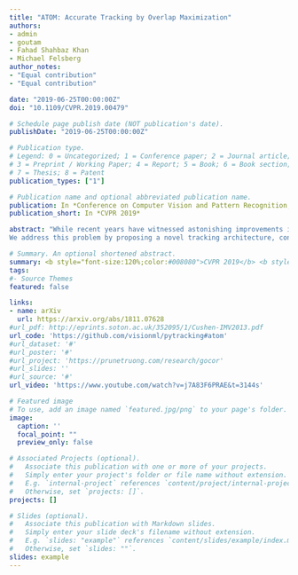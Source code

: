 ```yaml
---
title: "ATOM: Accurate Tracking by Overlap Maximization"
authors:
- admin
- goutam
- Fahad Shahbaz Khan
- Michael Felsberg
author_notes:
- "Equal contribution"
- "Equal contribution"

date: "2019-06-25T00:00:00Z"
doi: "10.1109/CVPR.2019.00479"

# Schedule page publish date (NOT publication's date).
publishDate: "2019-06-25T00:00:00Z"

# Publication type.
# Legend: 0 = Uncategorized; 1 = Conference paper; 2 = Journal article;
# 3 = Preprint / Working Paper; 4 = Report; 5 = Book; 6 = Book section;
# 7 = Thesis; 8 = Patent
publication_types: ["1"]

# Publication name and optional abbreviated publication name.
publication: In *Conference on Computer Vision and Pattern Recognition, CVPR 2019*
publication_short: In *CVPR 2019*

abstract: "While recent years have witnessed astonishing improvements in visual tracking robustness, the advancements in tracking accuracy have been limited. As the focus has been directed towards the development of powerful classifiers, the problem of accurate target state estimation has been largely overlooked. In fact, most trackers resort to a simple multi-scale search in order to estimate the target bounding box. We argue that this approach is fundamentally limited since target estimation is a complex task, requiring high-level knowledge about the object.
We address this problem by proposing a novel tracking architecture, consisting of dedicated target estimation and classification components. High level knowledge is incorporated into the target estimation through extensive offline learning. Our target estimation component is trained to predict the overlap between the target object and an estimated bounding box. By carefully integrating target-specific information, our approach achieves previously unseen bounding box accuracy. We further introduce a classification component that is trained online to guarantee high discriminative power in the presence of distractors. Our final tracking framework sets a new state-of-the-art on five challenging benchmarks. On the new large-scale TrackingNet dataset, our tracker ATOM achieves a relative gain of 15% over the previous best approach, while running at over 30 FPS. "

# Summary. An optional shortened abstract.
summary: <b style="font-size:120%;color:#008080">CVPR 2019</b> <b style="font-size:120%;color:#E08040">Oral</b><br> Performing accurate bounding box estimation for generic visual tracking. 
tags:
#- Source Themes
featured: false

links:
- name: arXiv
  url: https://arxiv.org/abs/1811.07628
#url_pdf: http://eprints.soton.ac.uk/352095/1/Cushen-IMV2013.pdf
url_code: 'https://github.com/visionml/pytracking#atom'
#url_dataset: '#'
#url_poster: '#'
#url_project: 'https://prunetruong.com/research/gocor'
#url_slides: ''
#url_source: '#'
url_video: 'https://www.youtube.com/watch?v=j7A83F6PRAE&t=3144s'

# Featured image
# To use, add an image named `featured.jpg/png` to your page's folder. 
image:
  caption: ''
  focal_point: ""
  preview_only: false

# Associated Projects (optional).
#   Associate this publication with one or more of your projects.
#   Simply enter your project's folder or file name without extension.
#   E.g. `internal-project` references `content/project/internal-project/index.md`.
#   Otherwise, set `projects: []`.
projects: []

# Slides (optional).
#   Associate this publication with Markdown slides.
#   Simply enter your slide deck's filename without extension.
#   E.g. `slides: "example"` references `content/slides/example/index.md`.
#   Otherwise, set `slides: ""`.
slides: example
---
```



